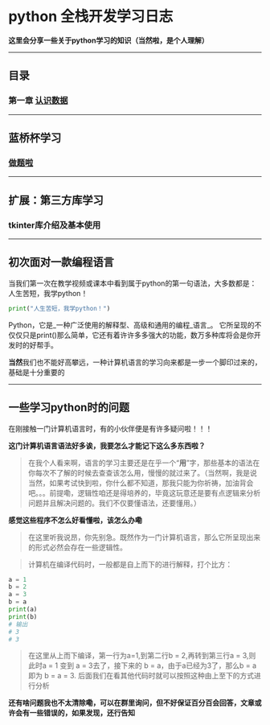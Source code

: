 # python 全栈开发学习日志

**这里会分享一些关于python学习的知识（当然啦，是个人理解）**

---
## 目录
### 第一章 [认识数据](https://github.com/YeaChur/python_study/blob/main/python_Chapter1/data_type.md "认识不同类型的数据")
---

## 蓝桥杯学习
### [做题啦](https://github.com/YeaChur/python_study/blob/main/lanqiao_study/title/title.md "蓝桥杯每日一题")
---

## 扩展：第三方库学习
### tkinter库介绍及基本使用

---

## 初次面对一款编程语言

当我们第一次在教学视频或课本中看到属于python的第一句语法，大多数都是：人生苦短，我学python！
```python
print("人生苦短，我学python！")
```
Python，它是_一种广泛使用的解释型、高级和通用的编程_语言_。
它所呈现的不仅仅只是print()那么简单，它还有着许许多多强大的功能，数万多种库将会是你开发时的好帮手。

**当然**我们也不能好高攀远，一种计算机语言的学习向来都是一步一个脚印过来的，基础是十分重要的

---
## 一些学习python时的问题
在刚接触一门计算机语言时，有的小伙伴便是有许多疑问啦！！！

__这门计算机语言语法好多诶，我要怎么才能记下这么多东西啦？__
> 在我个人看来啊，语言的学习主要还是在乎一个“**用**”字，那些基本的语法在你每次不了解的时候去查查该怎么用，慢慢的就过来了。（当然啊，我是说当然，如果考试快到啦，你什么都不知道，那我只能为你祈祷，加油背会吧。。。前提嘞，逻辑性咱还是得培养的，毕竟这玩意还是要有点逻辑来分析问题并且解决问题的。我们不仅要懂语法，还要懂用。）

__感觉这些程序不怎么好看懂啦，该怎么办嘞__

>在这里听我说昂，你先别急。既然作为一门计算机语言，那么它所呈现出来的形式必然会存在一些逻辑性。

>计算机在编译代码时，一般都是自上而下的进行解释，打个比方：

```python
a = 1
b = 2
a = 3
b = a
print(a)
print(b)
# 输出
# 3
# 3
```
>在这里从上而下编译，第一行为a=1,到第二行b = 2,再转到第三行a = 3,则此时a = 1 变到 a = 3去了，接下来的 b = a，由于a已经为3了，那么b = a 即为 b = a = 3.
>后面我们在看其他代码时就可以按照这种由上至下的方式进行分析

__还有啥问题我也不太清除嘞，可以在群里询问，但不好保证百分百会回答，文章或许会有一些错误的，如果发现，还行告知__
